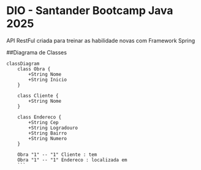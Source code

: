 # DIO - Santander Bootcamp Java 2025
API RestFul criada para treinar as habilidade novas com Framework Spring 


##Diagrama de Classes

```mermaid 
classDiagram
    class Obra {
        +String Nome
        +String Inicio
    }

    class Cliente {
        +String Nome
    }

    class Endereco {
        +String Cep
        +String Logradouro
        +String Bairro
        +String Numero
    }

    Obra "1" -- "1" Cliente : tem
    Obra "1" -- "1" Endereco : localizada em
    ```
